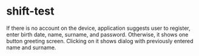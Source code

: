# shift-test

If there is no account on the device, application suggests user to register, enter birth date, name, surname, and password. Otherwise, it shows one button greeting screen.
Clicking on it shows dialog with previously entered name and surname.

